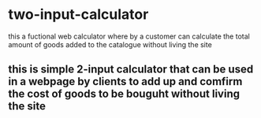 # two-input-calculator
this a fuctional web calculator where by a customer can calculate the total amount of goods added to the catalogue without living the site
## this is simple 2-input calculator that can be used in a webpage by clients to add up and comfirm the cost of goods to be bouguht without living the site
